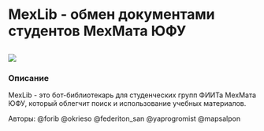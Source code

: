 # MexLib - обмен документами студентов МехМата ЮФУ
![](https://sun9-67.userapi.com/impf/Lg5-zwYQDJ5c2tGyq0S2xERAQewCDnTkZFFf6w/AmVnwuMcuPk.jpg?size=2160x2160&quality=96&proxy=1&sign=785316852c66dbd4ac0533c3fb8771cb)
------------
### Описание

MexLib - это бот-библиотекарь для студенческих групп ФИИТа МехМата ЮФУ, который облегчит поиск и использование учебных материалов.

Авторы:
@forib
@okrieso
@federiton_san
@yaprogromist
@mapsalpon
